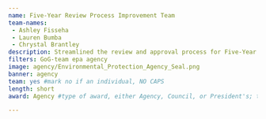 ```yaml
---
name: Five-Year Review Process Improvement Team
team-names: 
 - Ashley Fisseha
 - Lauren Bumba
 - Chrystal Brantley
description: Streamlined the review and approval process for Five-Year Review reports, developing a standard operating procedure, as well as in-person and recorded training to teach all participants the new process. Their work eliminated the use of hard copy paper, reduced the chance of duplicate reports, shortened review times, and made it easier to find up-to-date report drafts and templates.
filters: GoG-team epa agency
image: agency/Environmental_Protection_Agency_Seal.png
banner: agency
team: yes #mark no if an individual, NO CAPS 
length: short
award: Agency #type of award, either Agency, Council, or President's; this is case sensitive so make sure to match the options listed exactly. This section generates the format of the card

---
```

